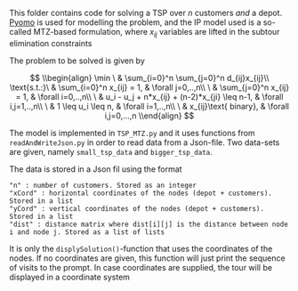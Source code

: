 This folder contains code for solving a TSP over $n$ customers *and* a depot.
[Pyomo](http://www.pyomo.org/) is used for modelling the problem, and the IP model used is a so-called MTZ-based formulation,
where $x_{ij}$ variables are lifted in the subtour elimination constraints

The problem to be solved is given by 

$$
\\begin{align}
  \min        \ & \sum_{i=0}^n \sum_{j=0}^n d_{ij}x_{ij}\\
  \text{s.t.:}\ & \sum_{i=0}^n x_{ij} = 1, & \forall j=0,..,n\\
              \ & \sum_{j=0}^n x_{ij} = 1, & \forall i=0,..,n\\
              \ & u_i - u_j + n*x_{ij} + (n-2)*x_{ji} \leq n-1, & \forall i,j=1,..,n\\
              \ & 1 \leq u_i \leq n, & \forall i=1,..,n\\
              \ & x_{ij}\text{ binary}, & \forall i,j=0,...,n
\\end{align}
$$

The model is implemented in `TSP_MTZ.py` and it uses functions from `readAndWriteJson.py` in order to read data from a Json-file.
Two data-sets are given, namely `small_tsp_data` and `bigger_tsp_data`.

The data is stored in a Json fil using the format
```
"n" : number of customers. Stored as an integer
"xCord" : horizontal coordinates of the nodes (depot + customers). Stored in a list
"yCord" : vertical coordinates of the nodes (depot + customers). Stored in a list
"dist" : distance matrix where dist[i][j] is the distance between node i and node j. Stored as a list of lists
```

It is only the `displySolution()`-function that uses the coordinates of the nodes. 
If no coordinates are given, this function will just print the sequence of visits to the prompt.
In case coordinates are supplied, the tour will be displayed in a coordinate system
